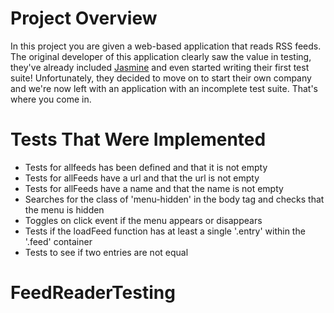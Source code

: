# Project Overview

In this project you are given a web-based application that reads RSS feeds. The original developer of this application clearly saw the value in testing, they've already included [Jasmine](http://jasmine.github.io/) and even started writing their first test suite! Unfortunately, they decided to move on to start their own company and we're now left with an application with an incomplete test suite. That's where you come in.


# Tests That Were Implemented

- Tests for allfeeds has been defined and that it is not empty
- Tests for allFeeds have a url and that the url is not empty
- Tests for allFeeds have a name and that the name is not empty
- Searches for the class of 'menu-hidden' in the body tag and checks that the menu is hidden
- Toggles on click event if the menu appears or disappears
- Tests if the loadFeed function has at least a single '.entry' within the '.feed' container
- Tests to see if two entries are not equal
# FeedReaderTesting
